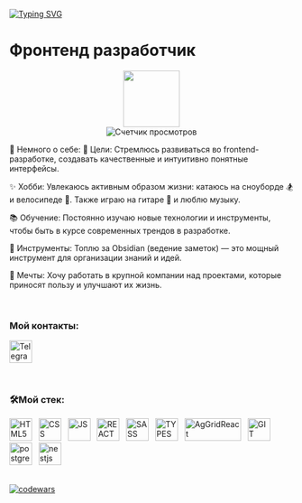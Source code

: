 [![Typing SVG](https://readme-typing-svg.demolab.com?font=Fira+Code&size=18&duration=6000&pause=1000&color=2974F7&center=true&vCenter=true&width=435&lines=%D0%9F%D1%80%D0%B8%D0%B2%D0%B5%D1%82%2C+%D0%BC%D0%B5%D0%BD%D1%8F+%D0%B7%D0%BE%D0%B2%D1%83%D1%82+%D0%90%D0%BD%D1%82%D0%BE%D0%BD.+%D0%AF+%D1%84%D1%80%D0%BE%D0%BD%D1%82%D1%8D%D0%BD%D0%B4)](https://git.io/typing-svg)

# Фронтенд разработчик

<div id="header" align="center">
  <img class="plastic" src="https://media4.giphy.com/media/v1.Y2lkPTc5MGI3NjExNjdnenNjN3IwZ3puMHJ5dnNwZGpoZ2ZrY2EwdWtvc2p2Y2ZjaTljaSZlcD12MV9pbnRlcm5hbF9naWZfYnlfaWQmY3Q9Zw/SvFocn0wNMx0iv2rYz/giphy.gif" width="100"/>
</div>
<div align="center">
  <img src="https://komarev.com/ghpvc/?username=AtimoO&style=flat-square&color=blue" alt="Счетчик просмотров"/>
</div>

📖 Немного о себе:
🎯 Цели:
Стремлюсь развиваться во frontend-разработке, создавать качественные и интуитивно понятные интерфейсы.

✨ Хобби:
Увлекаюсь активным образом жизни: катаюсь на сноуборде 🏂 и велосипеде 🚴. Также играю на гитаре 🎸 и люблю музыку.

📚 Обучение:
Постоянно изучаю новые технологии и инструменты, чтобы быть в курсе современных трендов в разработке.

🔮 Инструменты:
Топлю за Obsidian (ведение заметок) — это мощный инструмент для организации знаний и идей.

🚀 Мечты:
Хочу работать в крупной компании над проектами, которые приносят пользу и улучшают их жизнь.

&nbsp;

### Мой контакты:

<a href="https://t.me/at1mo">
	<img src="https://cdn-icons-png.flaticon.com/512/5968/5968804.png" width="40" height="40" alt="Telegram">
</a>

&nbsp;

### 🛠Мой стек:

<div>
	<img src="https://img.icons8.com/color/344/html-5--v1.png" width="40" height="40" alt="HTML5">
	&nbsp;
	<img src="https://img.icons8.com/color/344/css3.png" width="40" height="40" alt="CSS">
	&nbsp;
	<img src="https://cdn-icons-png.flaticon.com/512/5968/5968292.png" width="40" height="40" alt="JS">
	&nbsp;
	<img src="https://cdn-icons-png.flaticon.com/512/1126/1126012.png" width="40" height="40" alt="REACT">
	&nbsp;
	<img src="https://cdn-icons-png.flaticon.com/512/5968/5968358.png" width="40" height="40" alt="SASS">
	&nbsp;
	<img src="https://cdn-icons-png.flaticon.com/512/5968/5968381.png" width="40" height="40" alt="TYPESCRIPT">
	&nbsp;
	<img src="https://github.com/ag-grid/ag-grid/raw/latest/documentation/ag-grid-docs/public/images/ag-logos/svg-logos/AG-Grid-Logo_Light-Theme.svg?raw=true" width="100" height="40" alt="AgGridReact">
	&nbsp;
	<img src="https://img.icons8.com/color/344/git.png" width="40" height="40" alt="GIT">
	&nbsp;
	<img src="https://img.icons8.com/color/256/postgreesql.png" width="40" height="40" alt="postgreesql">
	&nbsp;
	<img src="https://img.icons8.com/color/256/nestjs.png" width="40" height="40" alt="nestjs">
	&nbsp;
</div>
	&nbsp;
  
[![codewars](https://www.codewars.com/users/AtimoO/badges/small)](https://www.codewars.com/users/AtimoO/badges) 
